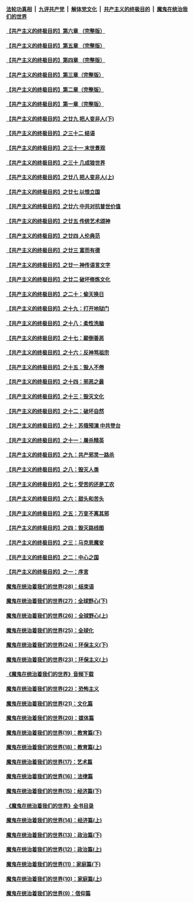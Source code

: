 ####  [法轮功真相](../../../../basic/blob/master/README.md?t=06190902) &nbsp;|&nbsp; [九评共产党](../../../../9ping.md/blob/master/README.md?t=06190902) &nbsp;|&nbsp; [解体党文化](../../../../jtdwh.md/blob/master/README.md?t=06190902)  &nbsp;|&nbsp; [共产主义的终极目的](../../../../gczydzjmd.md/blob/master/README.md?t=06190902) &nbsp;|&nbsp; [魔鬼在统治我们的世界](../../../../mgztzwmdsj.md/blob/master/README.md?t=06190902) 

#### [【共产主义的终极目的】第六章 （完整版）](../pages/nsc422/n11428913.md?t=06190902) 

#### [【共产主义的终极目的】第五章 （完整版）](../pages/nsc422/n11428912.md?t=06190902) 

#### [【共产主义的终极目的】第四章 （完整版）](../pages/nsc422/n11428907.md?t=06190902) 

#### [【共产主义的终极目的】第三章（完整版）](../pages/nsc422/n11428848.md?t=06190902) 

#### [【共产主义的终极目的】第二章（完整版）](../pages/nsc422/n11428831.md?t=06190902) 

#### [【共产主义的终极目的】第一章（完整版）](../pages/nsc422/n11417651.md?t=06190902) 

#### [【共产主义的终极目的】之廿九 把人变非人(下)](../pages/nsc422/n11344140.md?t=06190902) 

#### [【共产主义的终极目的】之三十二 结语](../pages/nsc422/n11360535.md?t=06190902) 

#### [【共产主义的终极目的】之三十一 末世景观](../pages/nsc422/n11351129.md?t=06190902) 

#### [【共产主义的终极目的】之三十 几成狼世界](../pages/nsc422/n11348280.md?t=06190902) 

#### [【共产主义的终极目的】之廿八 把人变非人(上)](../pages/nsc422/n11340492.md?t=06190902) 

#### [【共产主义的终极目的】之廿七 以恨立国](../pages/nsc422/n11336944.md?t=06190902) 

#### [【共产主义的终极目的】之廿六 中共对抗普世价值](../pages/nsc422/n11324785.md?t=06190902) 

#### [【共产主义的终极目的】之廿五 传统艺术颂神](../pages/nsc422/n11296396.md?t=06190902) 

#### [【共产主义的终极目的】之廿四 人伦典范](../pages/nsc422/n11296397.md?t=06190902) 

#### [【共产主义的终极目的】之廿三 富而有德](../pages/nsc422/n11283598.md?t=06190902) 

#### [【共产主义的终极目的】之廿一 神传语言文字](../pages/nsc422/n11263265.md?t=06190902) 

#### [【共产主义的终极目的】之廿二 破坏修炼文化](../pages/nsc422/n11245728.md?t=06190902) 

#### [【共产主义的终极目的】之二十：偷天换日](../pages/nsc422/n11238846.md?t=06190902) 

#### [【共产主义的终极目的】之十九：打开地狱门](../pages/nsc422/n11206376.md?t=06190902) 

#### [【共产主义的终极目的】之十八：柔性洗脑](../pages/nsc422/n11199994.md?t=06190902) 

#### [【共产主义的终极目的】之十七：颠倒善恶](../pages/nsc422/n11179782.md?t=06190902) 

#### [【共产主义的终极目的】之十六：反神骂祖宗](../pages/nsc422/n11166798.md?t=06190902) 

#### [【共产主义的终极目的】之十五：毁人不倦](../pages/nsc422/n11166792.md?t=06190902) 

#### [【共产主义的终极目的】之十四：邪恶之最](../pages/nsc422/n11150249.md?t=06190902) 

#### [【共产主义的终极目的】之十三：毁灭文化](../pages/nsc422/n11135227.md?t=06190902) 

#### [【共产主义的终极目的】之十二：破坏自然](../pages/nsc422/n11135214.md?t=06190902) 

#### [【共产主义的终极目的】之十：苏俄预演 中共登台](../pages/nsc422/n11118424.md?t=06190902) 

#### [【共产主义的终极目的】之十一：屠杀精英](../pages/nsc422/n11118442.md?t=06190902) 

#### [【共产主义的终极目的】之九：共产邪灵一路杀](../pages/nsc422/n11114139.md?t=06190902) 

#### [【共产主义的终极目的】之八：毁灭人类](../pages/nsc422/n11108503.md?t=06190902) 

#### [【共产主义的终极目的】之七：受苦的还是工农](../pages/nsc422/n11101809.md?t=06190902) 

#### [【共产主义的终极目的】之六：甜头和苦头](../pages/nsc422/n11096971.md?t=06190902) 

#### [【共产主义的终极目的】之五：万变不离其邪](../pages/nsc422/n11091285.md?t=06190902) 

#### [【共产主义的终极目的】之四：毁灭路线图](../pages/nsc422/n11086284.md?t=06190902) 

#### [【共产主义的终极目的】之三：马克思魔变](../pages/nsc422/n11061941.md?t=06190902) 

#### [【共产主义的终极目的】之二：中心之国](../pages/nsc422/n11047728.md?t=06190902) 

#### [【共产主义的终极目的】之一：序言](../pages/nsc422/n11086077.md?t=06190902) 

#### [魔鬼在统治着我们的世界(28)：结束语](../pages/nsc422/n10936246.md?t=06190902) 

#### [魔鬼在统治着我们的世界(27)：全球野心(下)](../pages/nsc422/n10928319.md?t=06190902) 

#### [魔鬼在统治着我们的世界(26)：全球野心(上)](../pages/nsc422/n10900318.md?t=06190902) 

#### [魔鬼在统治着我们的世界(25)：全球化](../pages/nsc422/n10788205.md?t=06190902) 

#### [魔鬼在统治着我们的世界(24)：环保主义(下)](../pages/nsc422/n10695307.md?t=06190902) 

#### [魔鬼在统治着我们的世界(23)：环保主义(上)](../pages/nsc422/n10688613.md?t=06190902) 

#### [《魔鬼在统治着我们的世界》音频下载](../pages/nsc422/n10635553.md?t=06190902) 

#### [魔鬼在统治着我们的世界(22)：恐怖主义](../pages/nsc422/n10614727.md?t=06190902) 

#### [魔鬼在统治着我们的世界(21)：文化篇](../pages/nsc422/n10597706.md?t=06190902) 

#### [魔鬼在统治着我们的世界(20)：媒体篇](../pages/nsc422/n10586579.md?t=06190902) 

#### [魔鬼在统治着我们的世界(19)：教育篇(下)](../pages/nsc422/n10564808.md?t=06190902) 

#### [魔鬼在统治着我们的世界(18)：教育篇(上)](../pages/nsc422/n10526970.md?t=06190902) 

#### [魔鬼在统治着我们的世界(17)：艺术篇](../pages/nsc422/n10499093.md?t=06190902) 

#### [魔鬼在统治着我们的世界(16)：法律篇](../pages/nsc422/n10485969.md?t=06190902) 

#### [魔鬼在统治着我们的世界(15)：经济篇(下)](../pages/nsc422/n10469975.md?t=06190902) 

#### [《魔鬼在统治着我们的世界》全书目录](../pages/nsc422/n10464261.md?t=06190902) 

#### [魔鬼在统治着我们的世界(14)：经济篇(上)](../pages/nsc422/n10457370.md?t=06190902) 

#### [魔鬼在统治着我们的世界(13)：政治篇(下)](../pages/nsc422/n10448270.md?t=06190902) 

#### [魔鬼在统治着我们的世界(12)：政治篇(上)](../pages/nsc422/n10444576.md?t=06190902) 

#### [魔鬼在统治着我们的世界(11)：家庭篇(下)](../pages/nsc422/n10440961.md?t=06190902) 

#### [魔鬼在统治着我们的世界(10)：家庭篇(上)](../pages/nsc422/n10435448.md?t=06190902) 

#### [魔鬼在统治着我们的世界(9)：信仰篇](../pages/nsc422/n10432159.md?t=06190902) 

